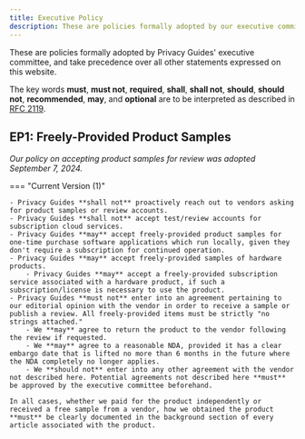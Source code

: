 ```yaml
---
title: Executive Policy
description: These are policies formally adopted by our executive committee, and take precedence over all other statements expressed on this website.
---
```


These are policies formally adopted by Privacy Guides' executive committee, and take precedence over all other statements expressed on this website.

The key words **must**, **must not**, **required**, **shall**, **shall not**, **should**, **should not**, **recommended**, **may**, and **optional** are to be interpreted as described in [RFC 2119](https://datatracker.ietf.org/doc/html/rfc2119).

## EP1: Freely-Provided Product Samples

*Our policy on accepting product samples for review was adopted September 7, 2024.*

=== "Current Version (1)"

    - Privacy Guides **shall not** proactively reach out to vendors asking for product samples or review accounts.
    - Privacy Guides **shall not** accept test/review accounts for subscription cloud services.
    - Privacy Guides **may** accept freely-provided product samples for one-time purchase software applications which run locally, given they don't require a subscription for continued operation.
    - Privacy Guides **may** accept freely-provided samples of hardware products.
        - Privacy Guides **may** accept a freely-provided subscription service associated with a hardware product, if such a subscription/license is necessary to use the product.
    - Privacy Guides **must not** enter into an agreement pertaining to our editorial opinion with the vendor in order to receive a sample or publish a review. All freely-provided items must be strictly "no strings attached."
        - We **may** agree to return the product to the vendor following the review if requested.
        - We **may** agree to a reasonable NDA, provided it has a clear embargo date that is lifted no more than 6 months in the future where the NDA completely no longer applies.
        - We **should not** enter into any other agreement with the vendor not described here. Potential agreements not described here **must** be approved by the executive committee beforehand.

    In all cases, whether we paid for the product independently or received a free sample from a vendor, how we obtained the product **must** be clearly documented in the background section of every article associated with the product.
